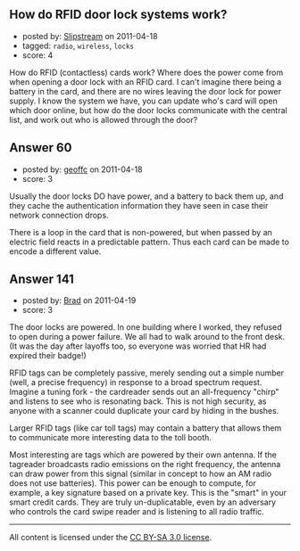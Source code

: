 ## How do RFID door lock systems work?

- posted by: [Slipstream](https://stackexchange.com/users/-1/39-slipstream) on 2011-04-18
- tagged: `radio`, `wireless`, `locks`
- score: 4

How do RFID (contactless) cards work? Where does the power come from when opening a door lock with an RFID card. I can't imagine there being a battery in the card, and there are no wires leaving the door lock for power supply. I know the system we have, you can update who's card will open which door online, but how do the door locks communicate with the central list, and work out who is allowed through the door?


## Answer 60

- posted by: [geoffc](https://stackexchange.com/users/-1/34-geoffc) on 2011-04-18
- score: 3

Usually the door locks DO have power, and a battery to back them up, and they cache the authentication information they have seen in case their network connection drops. 

There is a loop in the card that is non-powered, but when passed by an electric field reacts in a predictable pattern.  Thus each card can be made to encode a different value.




## Answer 141

- posted by: [Brad](https://stackexchange.com/users/-1/59-brad) on 2011-04-19
- score: 3

The door locks are powered.  In one building where I worked, they refused to open during a power failure.  We all had to walk around to the front desk.  (It was the day after layoffs too, so everyone was worried that HR had expired their badge!)

RFID tags can be completely passive, merely sending out a simple number (well, a precise frequency) in response to a broad spectrum request.  Imagine a tuning fork - the cardreader sends out an all-frequency "chirp" and listens to see who is resonating back.  This is not high security, as anyone with a scanner could duplicate your card by hiding in the bushes.

Larger RFID tags (like car toll tags) may contain a battery that allows them to communicate more interesting data to the toll booth.

Most interesting are tags which are powered by their own antenna.  If the tagreader broadcasts radio emissions on the right frequency, the antenna can draw power from this signal (similar in concept to how an AM radio does not use batteries).  This power can be enough to compute, for example, a key signature based on a private key.  This is the "smart" in your smart credit cards.  They are truly un-duplicatable, even by an adversary who controls the card swipe reader and is listening to all radio traffic.



---

All content is licensed under the [CC BY-SA 3.0 license](https://creativecommons.org/licenses/by-sa/3.0/).
